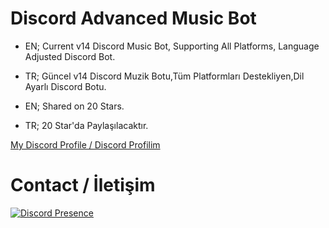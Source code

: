 # Discord Advanced Music Bot

- EN; Current v14 Discord Music Bot, Supporting All Platforms, Language Adjusted Discord Bot.

- TR; Güncel v14 Discord Muzik Botu,Tüm Platformları Destekliyen,Dil Ayarlı Discord Botu.

- EN; Shared on 20 Stars.
- TR; 20 Star'da Paylaşılacaktır.

[ My Discord Profile / Discord Profilim ](https://discord.com/users/928259219038302258)

# Contact / İletişim
[![Discord Presence](https://lanyard-profile-readme.vercel.app/api/928259219038302258?hideDiscrim=true)](https://discord.com/users/928259219038302258)

